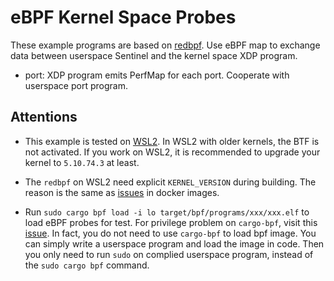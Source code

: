 # eBPF Kernel Space Probes

These example programs are based on [redbpf](https://github.com/foniod/redbpf). Use eBPF map to exchange data between userspace Sentinel and the kernel space XDP program.

- port: XDP program emits PerfMap for each port. Cooperate with userspace port program.

## Attentions

- This example is tested on [WSL2](https://github.com/microsoft/WSL2-Linux-Kernel/releases/tag/linux-msft-wsl-5.10.74.3). In WSL2 with older kernels, the BTF is not activated. If you work on WSL2, it is recommended to upgrade your kernel to `5.10.74.3` at least. 

- The `redbpf` on WSL2 need explicit `KERNEL_VERSION` during building. The reason is the same as [issues](https://github.com/foniod/redbpf/issues/179) in docker images.

- Run `sudo cargo bpf load -i lo target/bpf/programs/xxx/xxx.elf` to load eBPF probes for test. For privilege problem on `cargo-bpf`, visit this [issue](https://github.com/foniod/redbpf/issues/288). In fact, you do not need to use `cargo-bpf` to load bpf image. You can simply write a userspace program and load the image in code. Then you only need to run `sudo` on complied userspace program, instead of the `sudo cargo bpf` command.

